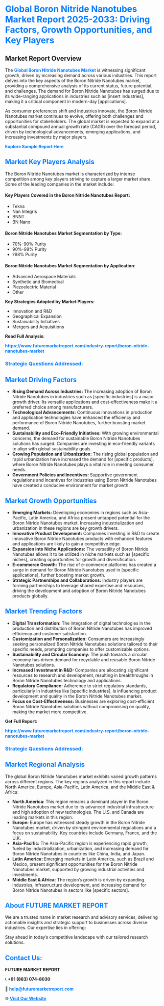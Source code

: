<h1 style="color: #007BFF;">Global Boron Nitride Nanotubes Market Report 2025-2033: Driving Factors, Growth Opportunities, and Key Players</h1>

<section id="overview">
<h2>Market Report Overview</h2>
<p>The <a href="https://www.futuremarketreport.com/industry-report/boron-nitride-nanotubes-market" style="color: #007BFF; text-decoration: none;"><strong>Global Boron Nitride Nanotubes Market</strong></a> is witnessing significant growth, driven by increasing demand across various industries. This report delves into the key aspects of the Boron Nitride Nanotubes market, providing a comprehensive analysis of its current status, future potential, and challenges. The demand for Boron Nitride Nanotubes has surged due to its wide-ranging applications in industries such as [insert industries], making it a critical component in modern-day [applications].</p>
<p>As consumer preferences shift and industries innovate, the Boron Nitride Nanotubes market continues to evolve, offering both challenges and opportunities for stakeholders. The global market is expected to expand at a substantial compound annual growth rate (CAGR) over the forecast period, driven by technological advancements, emerging applications, and increasing investments by major players.</p>
</section>

<section id="overview">
<p><a href="https://www.futuremarketreport.com/request-sample/reportId=116091" style="color: #007BFF; text-decoration: none;"><strong>Explore Sample Report Here</strong></a></p>
</section>

<section id="key-players">
<h2 style="color: #007BFF;">Market Key Players Analysis</h2>
<p>The Boron Nitride Nanotubes market is characterized by intense competition among key players striving to capture a larger market share. Some of the leading companies in the market include:</p>
<h4>Key Players Covered in the Boron Nitride Nanotubes Report:</h4>
<ul><li>Tekna</li><li>Nan Integris</li><li>BNNT</li><li>BN Nano</li></ul>
<h4>Boron Nitride Nanotubes Market Segmentation by Type:</h4>
<ul><li>70%-90% Purity</li><li>90%-98% Purity</li><li>?98% Purity</li></ul>

<h4>Boron Nitride Nanotubes Market Segmentation by Application:</h4>
<ul><li>Advanced Aerospace Materials</li><li>Synthetic and Biomedical</li><li>Piezoelectric Material</li><li>Other</li></ul>
<p><strong>Key Strategies Adopted by Market Players:</strong></p>
<ul>
<li>Innovation and R&D</li>
<li>Geographical Expansion</li>
<li>Sustainability Initiatives</li>
<li>Mergers and Acquisitions</li>
</ul>
</section>

<section>
<p><strong>Read Full Analysis: </strong></p><a href="https://www.futuremarketreport.com/industry-report/boron-nitride-nanotubes-market" style="color: #007BFF; text-decoration: none;"><strong>https://www.futuremarketreport.com/industry-report/boron-nitride-nanotubes-market</strong></a>
<h3 style="color: #007BFF;">Strategic Questions Addressed:</h3>
</section>

<section id="driving-factors">
<h2 style="color: #007BFF;">Market Driving Factors</h2>
<ul>
<li><strong>Rising Demand Across Industries:</strong> The increasing adoption of Boron Nitride Nanotubes in industries such as [specific industries] is a major growth driver. Its versatile applications and cost-effectiveness make it a preferred choice among manufacturers.</li>
<li><strong>Technological Advancements:</strong> Continuous innovations in production and application technologies have enhanced the efficiency and performance of Boron Nitride Nanotubes, further boosting market demand.</li>
<li><strong>Sustainability and Eco-Friendly Initiatives:</strong> With growing environmental concerns, the demand for sustainable Boron Nitride Nanotubes solutions has surged. Companies are investing in eco-friendly variants to align with global sustainability goals.</li>
<li><strong>Growing Population and Urbanization:</strong> The rising global population and rapid urbanization have increased the demand for [specific products], where Boron Nitride Nanotubes plays a vital role in meeting consumer needs.</li>
<li><strong>Government Policies and Incentives:</strong> Supportive government regulations and incentives for industries using Boron Nitride Nanotubes have created a conducive environment for market growth.</li>
</ul>
</section>

<section id="growth-opportunities">
<h2 style="color: #007BFF;">Market Growth Opportunities</h2>
<ul>
<li><strong>Emerging Markets:</strong> Developing economies in regions such as Asia-Pacific, Latin America, and Africa present untapped potential for the Boron Nitride Nanotubes market. Increasing industrialization and urbanization in these regions are key growth drivers.</li>
<li><strong>Innovative Product Development:</strong> Companies investing in R&D to create innovative Boron Nitride Nanotubes products with enhanced features and applications are likely to gain a competitive edge.</li>
<li><strong>Expansion into Niche Applications:</strong> The versatility of Boron Nitride Nanotubes allows it to be utilized in niche markets such as [specific niches], creating opportunities for growth and diversification.</li>
<li><strong>E-commerce Growth:</strong> The rise of e-commerce platforms has created a surge in demand for Boron Nitride Nanotubes used in [specific applications], further boosting market growth.</li>
<li><strong>Strategic Partnerships and Collaborations:</strong> Industry players are forming partnerships to leverage shared expertise and resources, driving the development and adoption of Boron Nitride Nanotubes products globally.</li>
</ul>
</section>

<section id="trending-factors">
<h2 style="color: #007BFF;">Market Trending Factors</h2>
<ul>
<li><strong>Digital Transformation:</strong> The integration of digital technologies in the production and distribution of Boron Nitride Nanotubes has improved efficiency and customer satisfaction.</li>
<li><strong>Customization and Personalization:</strong> Consumers are increasingly seeking personalized Boron Nitride Nanotubes solutions tailored to their specific needs, prompting companies to offer customizable options.</li>
<li><strong>Sustainability and Circular Economy:</strong> The push towards a circular economy has driven demand for recyclable and reusable Boron Nitride Nanotubes solutions.</li>
<li><strong>Increased Investment in R&D:</strong> Companies are allocating significant resources to research and development, resulting in breakthroughs in Boron Nitride Nanotubes technology and applications.</li>
<li><strong>Regulatory Compliance:</strong> Adherence to strict regulatory standards, particularly in industries like [specific industries], is influencing product development and quality in the Boron Nitride Nanotubes market.</li>
<li><strong>Focus on Cost-Effectiveness:</strong> Businesses are exploring cost-efficient Boron Nitride Nanotubes solutions without compromising on quality, making the market more competitive.</li>
</ul>
</section>

<section>
<p><strong>Get Full Report: </strong></p><a href="https://www.futuremarketreport.com/industry-report/boron-nitride-nanotubes-market" style="color: #007BFF; text-decoration: none;"><strong>https://www.futuremarketreport.com/industry-report/boron-nitride-nanotubes-market</strong></a>
<h3 style="color: #007BFF;">Strategic Questions Addressed:</h3>
</section>


<section id="regional-analysis">
<h2 style="color: #007BFF;">Market Regional Analysis</h2>
<p>The global Boron Nitride Nanotubes market exhibits varied growth patterns across different regions. The key regions analyzed in this report include North America, Europe, Asia-Pacific, Latin America, and the Middle East & Africa:</p>
<ul>
<li><strong>North America:</strong> This region remains a dominant player in the Boron Nitride Nanotubes market due to its advanced industrial infrastructure and high adoption of new technologies. The U.S. and Canada are leading markets in this region.</li>
<li><strong>Europe:</strong> Europe has witnessed steady growth in the Boron Nitride Nanotubes market, driven by stringent environmental regulations and a focus on sustainability. Key countries include Germany, France, and the U.K.</li>
<li><strong>Asia-Pacific:</strong> The Asia-Pacific region is experiencing rapid growth, fueled by industrialization, urbanization, and increasing demand for Boron Nitride Nanotubes in countries like China, India, and Japan.</li>
<li><strong>Latin America:</strong> Emerging markets in Latin America, such as Brazil and Mexico, present significant opportunities for the Boron Nitride Nanotubes market, supported by growing industrial activities and investments.</li>
<li><strong>Middle East & Africa:</strong> The region’s growth is driven by expanding industries, infrastructure development, and increasing demand for Boron Nitride Nanotubes in sectors like [specific sectors].</li>
</ul>
</section>

<footer>
<h2 style="color: #007BFF;">About FUTURE MARKET REPORT</h2>
<p>We are a trusted name in market research and advisory services, delivering actionable insights and strategic support to businesses across diverse industries. Our expertise lies in offering:</p>

<p>Stay ahead in today’s competitive landscape with our tailored research solutions.</p>

<h2 style="color: #007BFF;">Contact Us:</h2>
<p><strong>FUTURE MARKET REPORT</strong></p>
<p>📞 <strong>+91 (883) 074-8030</strong></p>
<p>📧 <strong><a href="mailto:help@futuremarketreport.com" style="color: #007BFF;">help@futuremarketreport.com</a></strong></p>
<p>🌐 <strong><a href="https://www.futuremarketreport.com/" style="color: #007BFF;">Visit Our Website</a></strong></p>
</footer>